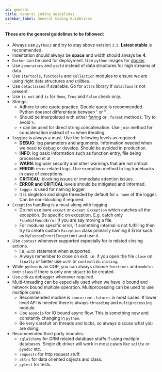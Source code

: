 ```yaml
---
id: general
title: General Coding Guidelines
sidebar_label: General Coding Guidelines
---
```


#### These are the general guidelines to be followed:

* Always use `python3` and try to stay above version `3.5`. **Latest stable** is recommended.
* Indentation should always be **space** and width should always be **4**.
* `Docker` can be used for deployment. Use `python` images for [docker](https://hub.docker.com/_/python).
* Use `generators` and `yield` instead of data structures for high streams of data.
* Use `itertools`, `functools` and `collection` modules to ensure we are using right data structures and utilities.
* Use `dataclasses` if available. Go for `attrs` library if `dataclass` is not present.
* Use `is not` and `is` for `None`, `True` and `False` check only. 
* Strings: 
    - Adhere to one quote practice. Double quote is recommended. Python doesnot differentiate between **'** or **"**.
    - Should be interpolated with either [fstring](https://www.python.org/dev/peps/pep-0498/) or `.format` methods. Try to avoid `%`.
    - `+` can be used for direct string concatenation. Use `join` method for concatenation instead of `+=` when iterating.
* `logging` is always a must. Use the following levels as required:
    - **DEBUG**: log parameters and arguments. Information needed when we need to debug or develop. Should be avoided in production.
    - **INFO**: log basic information such as function entry, file being processed et al
    - **WARN**: log user security and other warnings that are not critical
    - **ERROR**: error related logs. Use exception method to log tracebacks in case of exceptions.
    - **CRITICAL**: blocking issues or immediate attention issues.
    - **ERROR and CRITICAL** levels should be mitigated and informed.
    - `logger` is used for naming logger.
    - It is singleton and single threaded by default for `a name` of the logger. Can be non-blocking if required.
* `Exception` handling is a must along with logging.
    - Do not use bare `except` or `except Exception` which catches all the exception. Be specific on exception. E.g. catch only `FileNotFoundError` if you are say moving a file.
    - For modules specific error, if something internal is not fulfilling then try to create custom `Exception` class primarily naming it Error such as `MyCustomError(Exception)` and use it.
* Use `context` whenever supported especially for io related closing actions.
    - i.e. `with` statement when supported.
    - Always remember to close on exit. i.e. if you open the file `close` on `finally` or better use `with` or `contextlib.closing`.
* While `python` is an OOP, you can always choose `functions` and `modules` over `class` if there is only one `object` to be created.
* Use `pdb` as debugger whenever required.
* Multi-threading can be especially used when we have io bound and network bound multiple operation. Multiprocessing can be used to use multiple cores.
    - Recommended module is `concurrent.futures` in most cases. If lower level API is needed there is always `threading` and `multiprocessing` module.
    - Use `asyncio` for IO bound async flow. This is something new and constantly changing in `python`.
    - Be very carefult on threads and locks, so always discuss what you are doing.
* Recommended third party modules:
    - `sqlalchemy` for ORM related database stuffs if using multiple databases. Single db driver will work in most cases like `sqlite` or `pyodbc` etc.
    - `requests` for http request stuff.
    - `attrs` for data oriented objects and class.
    - `pytest` for tests.
